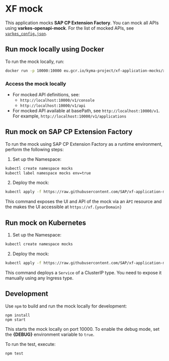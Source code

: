 # XF mock
This application mocks **SAP CP Extension Factory**. You can mock all APIs using **varkes-openapi-mock**. For the list of mocked APIs, see [`varkes_config.json`](varkes_config.json).

## Run mock locally using Docker

To run the mock locally, run:

```bash
docker run -p 10000:10000 eu.gcr.io/kyma-project/xf-application-mocks/xf-mock:latest
```

### Access the mock locally

* For mocked API definitions, see:
    - `http://localhost:10000/v1/console`
    - `http://localhost:10000/v1/api`
* For mocked API available at basePath, see `http://localhost:10000/v1`. For example, `http://localhost:10000/v1/applications`

## Run mock on SAP CP Extension Factory
To run the mock using SAP CP Extension Factory as a runtime environment, perform the following steps:

1. Set up the Namespace:

```bash
kubectl create namespace mocks
kubectl label namespace mocks env=true
```

2. Deploy the mock:
```bash
kubectl apply -f https://raw.githubusercontent.com/SAP/xf-application-mocks/master/xf-mock/deployment/xf.yaml -n mocks
```

This command exposes the UI and API of the mock via an `ÀPI` resource and the makes the UI accessible at `https://xf.{yourDomain}`

## Run mock on Kubernetes

1. Set up the Namespace:
```bash
kubectl create namespace mocks
```

2. Deploy the mock:
```bash
kubectl apply -f https://raw.githubusercontent.com/SAP/xf-application-mocks/master/xf-mock/deployment/k8s.yaml -n mocks
```

This command deploys a `Service` of a ClusterIP type. You need to expose it manually using any Ingress type.

## Development

Use `npm` to build and run the mock locally for development:
```
npm install
npm start
```
This starts the mock locally on port 10000.
To enable the debug mode, set the **{DEBUG}** environment variable to `true`.

To run the test,  execute:
```
npm test
```